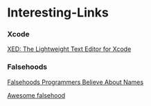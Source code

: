 # Interesting-Links

### Xcode
[XED: The Lightweight Text Editor for Xcode](https://medium.com/xcblog/xed-the-lightweight-text-editor-for-xcode-269aae5b2a77)

### Falsehoods
[Falsehoods Programmers Believe About Names](https://www.kalzumeus.com/2010/06/17/falsehoods-programmers-believe-about-names/)

[Awesome falsehood](https://github.com/kdeldycke/awesome-falsehood)
